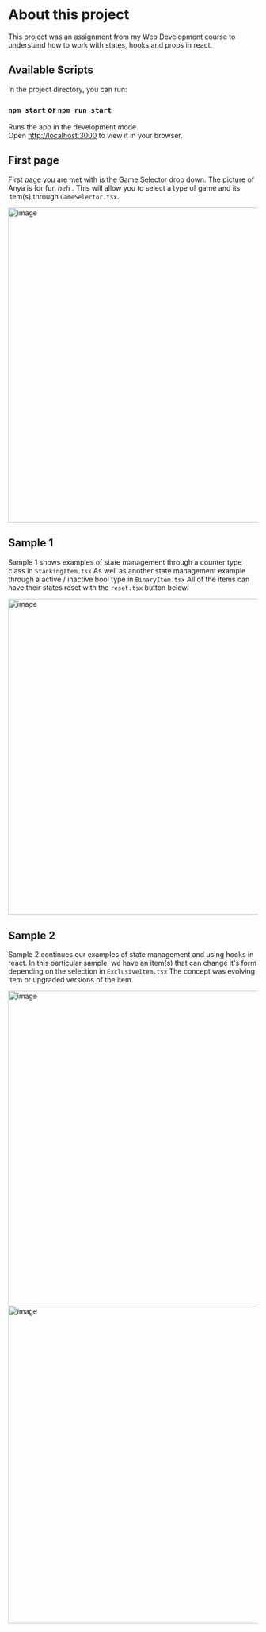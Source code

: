 # About this project

This project was an assignment from my Web Development course to understand how to work with states, hooks and props in react.

## Available Scripts

In the project directory, you can run:

### `npm start` or `npm run start`

Runs the app in the development mode.\
Open [http://localhost:3000](http://localhost:3000) to view it in your browser.

## First page

First page you are met with is the Game Selector drop down. The picture of Anya is for fun *heh* .
This will allow you to select a type of game and its item(s) through `GameSelector.tsx`.

<img width="634" alt="image" src="https://github.com/Richiity/React-Project-1/assets/39109271/e3e499bc-00fd-49b0-9e11-d76947d403a5">

## Sample 1
Sample 1 shows examples of state management through a counter type class in `StackingItem.tsx`
As well as another state management example through a active / inactive bool type in `BinaryItem.tsx`
All of the items can have their states reset with the `reset.tsx` button below.

<img width="637" alt="image" src="https://github.com/Richiity/React-Project-1/assets/39109271/1cb21ca0-c8ff-4967-ac75-eb20a0358eb2">

## Sample 2
Sample 2 continues our examples of state management and using hooks in react. 
In this particular sample, we have an item(s) that can change it's form depending on the selection in `ExclusiveItem.tsx`
The concept was evolving item or upgraded versions of the item.

<img width="635" alt="image" src="https://github.com/Richiity/React-Project-1/assets/39109271/bdc56025-c042-4fa9-9e4d-586198594f98">

<img width="640" alt="image" src="https://github.com/Richiity/React-Project-1/assets/39109271/a266ee76-df89-4c90-ae41-2c2511da003c">
